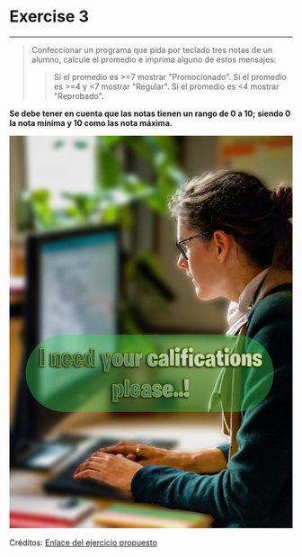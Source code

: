 # Exercise 3
___

> Confeccionar un programa que pida por teclado tres notas de un alumno, calcule el promedio e imprima alguno de estos mensajes:
>>Si el promedio es >=7 mostrar "Promocionado".
>>Si el promedio es >=4 y <7 mostrar "Regular".
>>Si el promedio es <4 mostrar "Reprobado".

**Se debe tener en cuenta que las notas tienen un rango de 0 a 10; siendo 0 la nota mínima y 10 como las nota máxima.**

![Teacher](Profesora.png)

Créditos: [Enlace del ejercicio propuesto](https://www.tutorialesprogramacionya.com/pythonya/detalleconcepto.php?punto=7&codigo=7&inicio=0)